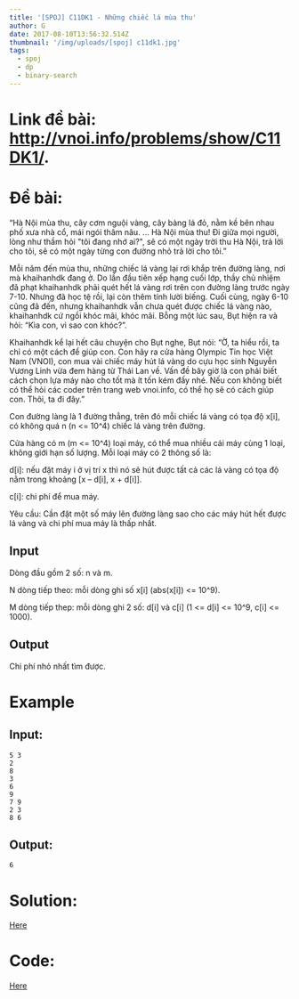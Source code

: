 ```yaml
---
title: '[SPOJ] C11DK1 - Những chiếc lá mùa thu'
author: G
date: 2017-08-10T13:56:32.514Z
thumbnail: '/img/uploads/[spoj] c11dk1.jpg'
tags:
  - spoj
  - dp
  - binary-search
---
```

# Link đề bài: <http://vnoi.info/problems/show/C11DK1/>.

# Đề bài:
“Hà Nội mùa thu, cây cơm nguội vàng, cây bàng lá đỏ, nằm kề bên nhau phố xưa nhà cổ, mái ngói thâm nâu. ... Hà Nội mùa thu! Đi giữa mọi người, lòng như thầm hỏi "tôi đang nhớ ai?", sẽ có một ngày trời thu Hà Nội, trả lời cho tôi, sẽ có một ngày từng con đường nhỏ trả lời cho tôi.”

Mỗi năm đến mùa thu, những chiếc lá vàng lại rơi khắp trên đường làng, nơi mà khaihanhdk đang ở. Do lần đầu tiên xếp hạng cuối lớp, thầy chủ nhiệm đã phạt khaihanhdk phải quét hết lá vàng rơi trên con đường làng trước ngày 7-10. Nhưng đã học tệ rồi, lại còn thêm tính lười biếng. Cuối cùng, ngày 6-10 cũng đã đến, nhưng khaihanhdk vẫn chưa quét được chiếc lá vàng nào, khaihanhdk cứ ngồi khóc mãi, khóc mãi. Bỗng một lúc sau, Bụt hiện ra và hỏi: “Kìa con, vì sao con khóc?”.

Khaihanhdk kể lại hết câu chuyện cho Bụt nghe, Bụt nói: “Ờ, ta hiểu rồi, ta chỉ có một cách để giúp con. Con hãy ra cửa hàng Olympic Tin học Việt Nam \(VNOI\), con mua vài chiếc máy hút lá vàng do cựu học sinh Nguyễn Vương Linh vừa đem hàng từ Thái Lan về. Vấn đề bây giờ là con phải biết cách chọn lựa máy nào cho tốt mà ít tốn kém đấy nhé. Nếu con không biết có thể hỏi các coder trên trang web vnoi.info, có thể họ sẽ có cách giúp con. Thôi, ta đi đây.”

Con đường làng là 1 đường thẳng, trên đó mỗi chiếc lá vàng có tọa độ x\[i\], có không quá n \(n &lt;= 10^4\) chiếc lá vàng trên đường.

Cửa hàng có m \(m &lt;= 10^4\) loại máy, có thể mua nhiều cái máy cùng 1 loại, không giới hạn số lượng. Mỗi loại máy có 2 thông số là:

d\[i\]: nếu đặt máy i ở vị trí x thì nó sẽ hút được tất cả các lá vàng có tọa độ nằm trong khoảng \[x – d\[i\], x + d\[i\]\].

c\[i\]: chi phí để mua máy.

Yêu cầu: Cần đặt một số máy lên đường làng sao cho các máy hút hết được lá vàng và chi phí mua máy là thấp nhất.

## Input

Dòng đầu gồm 2 số: n và m.

N dòng tiếp theo: mỗi dòng ghi số x\[i\] \(abs\(x\[i\]\) &lt;= 10^9\).

M dòng tiếp thep: mỗi dòng ghi 2 số: d\[i\] và c\[i\] \(1 &lt;= d\[i\] &lt;= 10^9, c\[i\] &lt;= 1000\).

## Output

Chi phí nhỏ nhất tìm được.

# Example

## Input:

```
5 3
2
8
3
6
9
7 9
2 3
8 6
```

## Output:

```
6 
```

# Solution:
[Here](http://viahold.com/1DPo)

# Code:
[Here](http://viahold.com/1DQZ)

